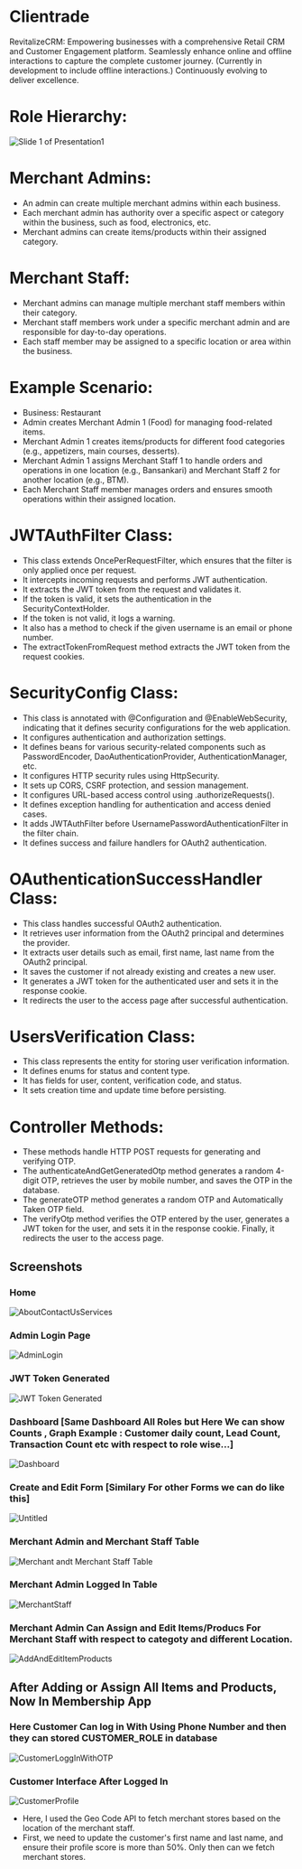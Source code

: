 # Clientrade
RevitalizeCRM: Empowering businesses with a comprehensive Retail CRM and Customer Engagement platform. Seamlessly enhance online and offline interactions to capture the complete customer journey. (Currently in development to include offline interactions.) Continuously evolving to deliver excellence.

# Role Hierarchy:
![Slide 1 of Presentation1](https://github.com/arjunrathod1996/Clientrade/assets/110610821/5829bc6b-f897-401f-9da0-28db137401d2)

# Merchant Admins:
- An admin can create multiple merchant admins within each business.
- Each merchant admin has authority over a specific aspect or category within the business, such as food, electronics, etc.
- Merchant admins can create items/products within their assigned category.

# Merchant Staff:
- Merchant admins can manage multiple merchant staff members within their category.
- Merchant staff members work under a specific merchant admin and are responsible for day-to-day operations.
- Each staff member may be assigned to a specific location or area within the business.

# Example Scenario:
- Business: Restaurant
- Admin creates Merchant Admin 1 (Food) for managing food-related items.
- Merchant Admin 1 creates items/products for different food categories (e.g., appetizers, main courses, desserts).
- Merchant Admin 1 assigns Merchant Staff 1 to handle orders and operations in one location (e.g., Bansankari) and Merchant Staff 2 for another location (e.g., BTM).
- Each Merchant Staff member manages orders and ensures smooth operations within their assigned location.

# JWTAuthFilter Class:
- This class extends OncePerRequestFilter, which ensures that the filter is only applied once per request.
- It intercepts incoming requests and performs JWT authentication.
- It extracts the JWT token from the request and validates it.
- If the token is valid, it sets the authentication in the SecurityContextHolder.
- If the token is not valid, it logs a warning.
- It also has a method to check if the given username is an email or phone number.
- The extractTokenFromRequest method extracts the JWT token from the request cookies.

# SecurityConfig Class:
- This class is annotated with @Configuration and @EnableWebSecurity, indicating that it defines security configurations for the web application.
- It configures authentication and authorization settings.
- It defines beans for various security-related components such as PasswordEncoder, DaoAuthenticationProvider, AuthenticationManager, etc.
- It configures HTTP security rules using HttpSecurity.
- It sets up CORS, CSRF protection, and session management.
- It configures URL-based access control using .authorizeRequests().
- It defines exception handling for authentication and access denied cases.
- It adds JWTAuthFilter before UsernamePasswordAuthenticationFilter in the filter chain.
- It defines success and failure handlers for OAuth2 authentication.

# OAuthenticationSuccessHandler Class:
- This class handles successful OAuth2 authentication.
- It retrieves user information from the OAuth2 principal and determines the provider.
- It extracts user details such as email, first name, last name from the OAuth2 principal.
- It saves the customer if not already existing and creates a new user.
- It generates a JWT token for the authenticated user and sets it in the response cookie.
- It redirects the user to the access page after successful authentication.

# UsersVerification Class:
- This class represents the entity for storing user verification information.
- It defines enums for status and content type.
- It has fields for user, content, verification code, and status.
- It sets creation time and update time before persisting.

# Controller Methods:
- These methods handle HTTP POST requests for generating and verifying OTP.
- The authenticateAndGetGeneratedOtp method generates a random 4-digit OTP, retrieves the user by mobile number, and saves the OTP in the database.
- The generateOTP method generates a random OTP and Automatically Taken OTP field.
- The verifyOtp method verifies the OTP entered by the user, generates a JWT token for the user, and sets it in the response cookie. Finally, it redirects the user to the access page.
  
## Screenshots

### Home
![AboutContactUsServices](https://github.com/arjunrathod1996/Clientrade/assets/110610821/8b94fb05-6773-4564-955e-961263690046)

### Admin Login Page
![AdminLogin](https://github.com/arjunrathod1996/Clientrade/assets/110610821/2afb152d-89f0-4b8d-bbd2-736dadd5a38d)

### JWT Token Generated
![JWT Token Generated](https://github.com/arjunrathod1996/Clientrade/assets/110610821/cb4a87d3-2609-415a-b2d5-e343bbc66fec)

### Dashboard [Same Dashboard All Roles but Here We can show Counts , Graph Example : Customer daily count, Lead Count, Transaction Count etc with respect to role wise...]
![Dashboard](https://github.com/arjunrathod1996/Clientrade/assets/110610821/d0bcef8b-25d4-4e25-9e5a-7799afe9c67e)

### Create and Edit Form [Similary For other Forms we can do like this]
![Untitled](https://github.com/arjunrathod1996/Clientrade/assets/110610821/ba69c32b-b9a2-4659-a34f-5f0fca6d178c)

### Merchant Admin and Merchant Staff Table
![Merchant andt Merchant Staff Table](https://github.com/arjunrathod1996/Clientrade/assets/110610821/25d17627-aadf-46f9-8917-115cccedb22e)

### Merchant Admin Logged In Table
![MerchantStaff](https://github.com/arjunrathod1996/Clientrade/assets/110610821/dff5a0df-cc61-4477-a873-92538580c082)

### Merchant Admin Can Assign and Edit Items/Producs For Merchant Staff with respect to categoty and different Location.
![AddAndEditItemProducts](https://github.com/arjunrathod1996/Clientrade/assets/110610821/a58b9931-e3b6-4496-a12b-0e463dbddc0d)

## After Adding or Assign All Items and Products, Now In Membership App
### Here Customer Can log in With Using Phone Number and then they can stored CUSTOMER_ROLE in database
![CustomerLoggInWithOTP](https://github.com/arjunrathod1996/Clientrade/assets/110610821/a4924e4f-3246-4dd1-9258-6aeeb8bcc2f5)

### Customer Interface After Logged In
![CustomerProfile](https://github.com/arjunrathod1996/Clientrade/assets/110610821/8255c5d1-f47b-4b4a-8611-3664891f0321)
- Here, I used the Geo Code API to fetch merchant stores based on the location of the merchant staff.
- First, we need to update the customer's first name and last name, and ensure their profile score is more than 50%. Only then can we fetch merchant stores.
  


